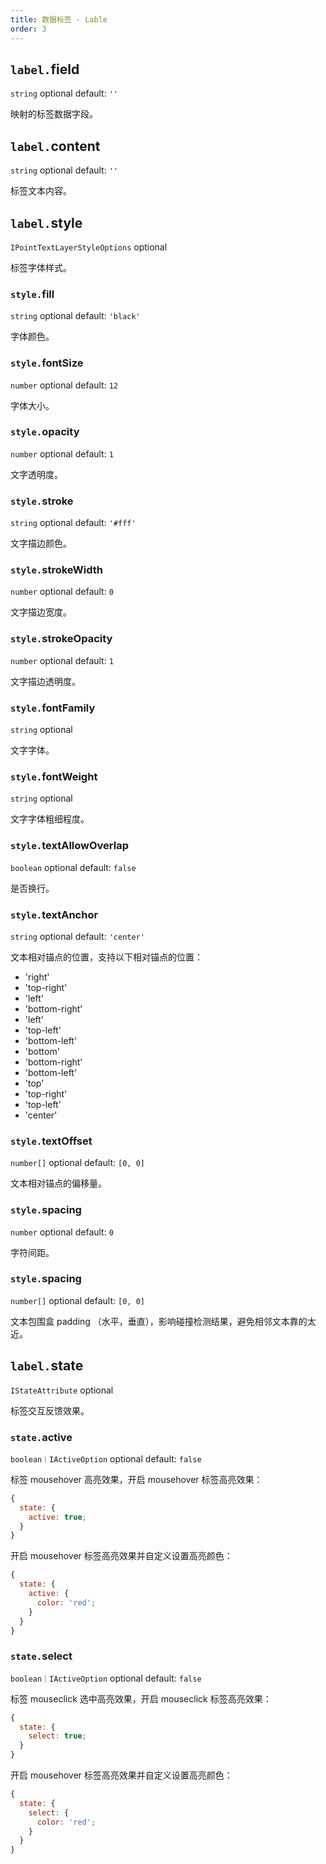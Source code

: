 ```yaml
---
title: 数据标签 - Lable
order: 3
---
```


## `label.`field

`string` optional default: `''`

映射的标签数据字段。

## `label.`content

`string` optional default: `''`

标签文本内容。

## `label.`style

`IPointTextLayerStyleOptions` optional

标签字体样式。

### `style.`fill

`string` optional default: `'black'`

字体颜色。

### `style.`fontSize

`number` optional default: `12`

字体大小。

### `style.`opacity

`number` optional default: `1`

文字透明度。

### `style.`stroke

`string` optional default: `'#fff'`

文字描边颜色。

### `style.`strokeWidth

`number` optional default: `0`

文字描边宽度。

### `style.`strokeOpacity

`number` optional default: `1`

文字描边透明度。

### `style.`fontFamily

`string` optional

文字字体。

### `style.`fontWeight

`string` optional

文字字体粗细程度。

### `style.`textAllowOverlap

`boolean` optional default: `false`

是否换行。

### `style.`textAnchor

`string` optional default: `'center'`

文本相对锚点的位置，支持以下相对锚点的位置：

- 'right'
- 'top-right'
- 'left'
- 'bottom-right'
- 'left'
- 'top-left'
- 'bottom-left'
- 'bottom'
- 'bottom-right'
- 'bottom-left'
- 'top'
- 'top-right'
- 'top-left'
- 'center'

### `style.`textOffset

`number[]` optional default: `[0, 0]`

文本相对锚点的偏移量。

### `style.`spacing

`number` optional default: `0`

字符间距。

### `style.`spacing

`number[]` optional default: `[0, 0]`

文本包围盒 padding （水平，垂直），影响碰撞检测结果，避免相邻文本靠的太近。

## `label.`state

`IStateAttribute` optional

标签交互反馈效果。

### `state.`active

`boolean｜IActiveOption` optional default: `false`

标签 mousehover 高亮效果，开启 mousehover 标签高亮效果：

```js
{
  state: {
    active: true;
  }
}
```

开启 mousehover 标签高亮效果并自定义设置高亮颜色：

```js
{
  state: {
    active: {
      color: 'red';
    }
  }
}
```

### `state.`select

`boolean｜IActiveOption` optional default: `false`

标签 mouseclick 选中高亮效果，开启 mouseclick 标签高亮效果：

```js
{
  state: {
    select: true;
  }
}
```

开启 mousehover 标签高亮效果并自定义设置高亮颜色：

```js
{
  state: {
    select: {
      color: 'red';
    }
  }
}
```
